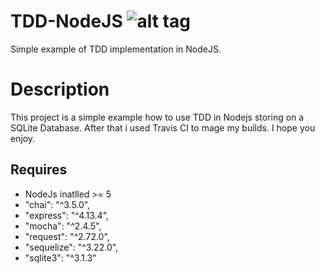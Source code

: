 # TDD-NodeJS ![alt tag](https://travis-ci.org/ScalaSoft/TDD-NodeJS.svg?branch=master)
Simple example of TDD implementation in NodeJS.

# Description

This project is a simple example how to use TDD in Nodejs storing on a SQLite Database. After that i used Travis CI to mage my builds. I hope you enjoy.

## Requires
*   NodeJs inatlled >= 5
*   "chai": "^3.5.0",
*   "express": "^4.13.4",
*   "mocha": "^2.4.5",
*   "request": "^2.72.0",
*   "sequelize": "^3.22.0",
*   "sqlite3": "^3.1.3"